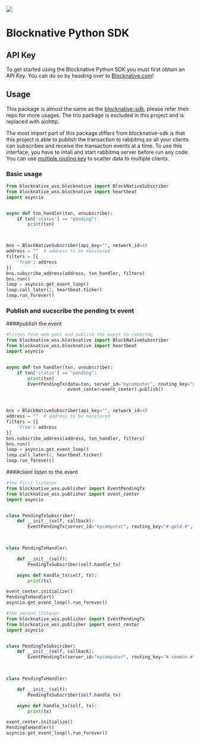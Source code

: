 <a href="https://pypi.org/project/blocknative-sdk/">
    <img src="https://img.shields.io/pypi/v/blocknative-sdk" />
</a>

# Blocknative Python SDK



## API Key

To get started using the Blocknative Python SDK you must first obtain an API Key. You can do so by heading over to [Blocknative.com](https://explorer.blocknative.com/account)!

## Usage
 
This package is almost the same as the [blocknative-sdk](https://github.com/blocknative/python-sdk), please refer their repo for more usages. The trio package is excluded in this project and is replaced with aiohttp. 

The most import part of this package differs from blocknative-sdk is that this project is able to publish the transaction to rabbitmq so all your clients can subscribes and receive the transaction events at a time. To use this interface, you have to intall and start rabbitmq server before run any code. You can use [multiple routing key](http://whitfin.io/multiple-routing-keys-in-rabbitmq-exchanges/) to scatter data to multiple clients.

### Basic usage

```python
from blocknative_wss.blocknative import BlockNativeSubscriber
from blocknative_wss.blocknative import heartbeat
import asyncio


async def txn_handler(txn, unsubscribe):
    if txn['status'] == "pending":
        print(txn)



bns = BlockNativeSubscriber(api_key="", network_id=4)
address = ""  # address to be monitored
filters = [{
    'from': address
}]
bns.subscribe_address(address, txn_handler, filters)
bns.run()
loop = asyncio.get_event_loop()
loop.call_later(2, heartbeat.ticker)
loop.run_forever()

```

### Publish and sucscribe the pending tx event

####publish the event
```python
#listen from mem pool and publish the event to rabbitmq
from blocknative_wss.blocknative import BlockNativeSubscriber
from blocknative_wss.blocknative import heartbeat
import asyncio


async def txn_handler(txn, unsubscribe):
    if txn['status'] == "pending":
        print(txn)
        EventPendingTx(data=txn, server_id="mycomputer", routing_key="gold.common",
                       event_center=event_center).publish()



bns = BlockNativeSubscriber(api_key="", network_id=4)
address = ""  # address to be monitored
filters = [{
    'from': address
}]
bns.subscribe_address(address, txn_handler, filters)
bns.run()
loop = asyncio.get_event_loop()
loop.call_later(2, heartbeat.ticker)
loop.run_forever()
```


####client listen to the event
```python
#the first listener 
from blocknative_wss.publisher import EventPendingTx
from blocknative_wss.publisher import event_center
import asyncio


class PendingTxSubscriber:
    def __init__(self, callback):
        EventPendingTx(server_id="mycomputer", routing_key="#.gold.#", event_center=event_center).subscribe(callback,
                                                                                                              multi=True)


class PendingTxHandler:

    def __init__(self):
        PendingTxSubscriber(self.handle_tx)

    async def handle_tx(self, tx):
        print(tx)

event_center.initialize()
PendingTxHandler()
asyncio.get_event_loop().run_forever()
```

```python
#the second listener 
from blocknative_wss.publisher import EventPendingTx
from blocknative_wss.publisher import event_center
import asyncio


class PendingTxSubscriber:
    def __init__(self, callback):
        EventPendingTx(server_id="mycomputer", routing_key="#.common.#", event_center=event_center).subscribe(callback,
                                                                                                              multi=True)


class PendingTxHandler:

    def __init__(self):
        PendingTxSubscriber(self.handle_tx)

    async def handle_tx(self, tx):
        print(tx)

event_center.initialize()
PendingTxHandler()
asyncio.get_event_loop().run_forever()
```